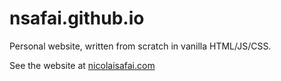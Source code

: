 # nsafai.github.io
Personal website, written from scratch in vanilla HTML/JS/CSS.

See the website at [nicolaisafai.com](http://nicolaisafai.com)
